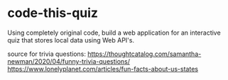 # code-this-quiz
Using completely original code, build a web application for an interactive quiz that stores local data using Web API's.




source for trivia questions:
https://thoughtcatalog.com/samantha-newman/2020/04/funny-trivia-questions/
https://www.lonelyplanet.com/articles/fun-facts-about-us-states
